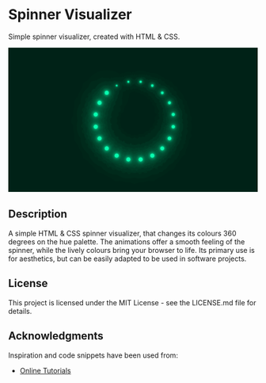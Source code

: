# Spinner Visualizer

Simple spinner visualizer, created with HTML & CSS.

![Spinner Visualizer gif](./spinner-visualizer.gif)

## Description

A simple HTML & CSS spinner visualizer, that changes its colours 360 degrees on the hue palette. The animations offer a smooth feeling of the spinner, while the lively colours bring your browser to life. Its primary use is for aesthetics, but can be easily adapted to be used in software projects.

## License

This project is licensed under the MIT License - see the LICENSE.md file for details.

## Acknowledgments

Inspiration and code snippets have been used from:
* [Online Tutorials](https://www.youtube.com/watch?v=ttWXapXj4cg&list=WL&index=63&ab_channel=OnlineTutorials)